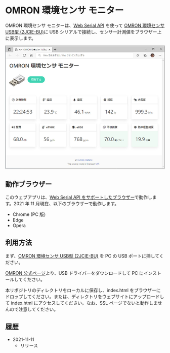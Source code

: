 OMRON 環境センサ モニター
================

OMRON 環境センサ モニターは、[Web Serial API](https://wicg.github.io/serial/) を使って [OMRON 環境センサ USB型 (2JCIE-BU)](https://www.omron.co.jp/ecb/product-detail?partNumber=2JCIE-BU)に USB シリアルで接続し、センサー計測値をブラウザー上に表示します。

![モニター画面](capture.jpg)

## 動作ブラウザー

このウェブアプリは、[Web Serial API をサポートしたブラウザー](https://caniuse.com/web-serial)で動作します。2021 年 11 月現在、以下のブラウザーで動作します。

- Chrome (PC 版)
- Edge
- Opera

## 利用方法

まず、[OMRON 環境センサ USB型 (2JCIE-BU)](https://www.omron.co.jp/ecb/product-detail?partNumber=2JCIE-BU) を PC の USB ポートに挿してください。

[OMRON 公式ページ](https://www.omron.co.jp/ecb/product-detail?partNumber=2JCIE-BU)より、USB ドライバーをダウンロードして PC にインストールしてください。

本リポジトリのディレクトリをローカルに保存し、index.html をブラウザーにドロップしてください。または、ディレクトリをウェブサイトにアップロードして index.html にアクセスしてください。なお、SSL ページでないと動作しませんので注意してください。

## 履歴

- 2021-11-11
    - リリース